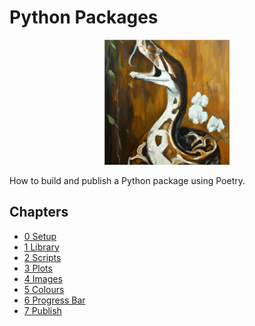 # Python Packages

<div align="center">
    <img src="./images/logo.svg" alt="Python reciting poetry" width=200>
</div>

How to build and publish a Python package using Poetry.

## Chapters

-   [0 Setup](./chapters/0-Setup/README.md)
-   [1 Library](./chapters/1-Library/README.md)
-   [2 Scripts](./chapters/2-Scripts/README.md)
-   [3 Plots](./chapters/3-Plots/README.md)
-   [4 Images](./chapters/4-Images/README.md)
-   [5 Colours](./chapters/5-Colours/README.md)
-   [6 Progress Bar](./chapters/6-Progress_Bar/README.md)
-   [7 Publish](./chapters/7-Publish/README.md)
